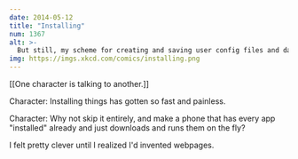 ```yaml
---
date: 2014-05-12
title: "Installing"
num: 1367
alt: >-
  But still, my scheme for creating and saving user config files and data locally to preserve them across reinstalls might be useful for--wait, that's cookies.
img: https://imgs.xkcd.com/comics/installing.png
---
```

[[One character is talking to another.]]

Character: Installing things has gotten so fast and painless.

Character: Why not skip it entirely, and make a phone that has every app "installed" already and just downloads and runs them on the fly?

I felt pretty clever until I realized I'd invented webpages.

